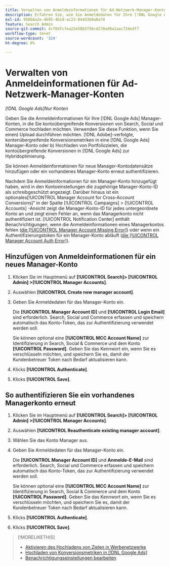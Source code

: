 ```yaml
---
title: Verwalten von Anmeldeinformationen für Ad-Netzwerk-Manager-Konten
description: Erfahren Sie, wie Sie Anmeldedaten für Ihre [!DNL Google Ads] Manager-Konten.
exl-id: 95866a2e-4695-4b1d-ac23-844d3b9a0a74
feature: Search Admin
source-git-commit: 4cf04fc7ea22e50b5f56cd278ad9a1aac724edf7
workflow-type: tm+mt
source-wordcount: '324'
ht-degree: 0%

---
```


# Verwalten von Anmeldeinformationen für Ad-Netzwerk-Manager-Konten

*[!DNL Google Ads]Nur Konten*

Geben Sie die Anmeldeinformationen für Ihre [!DNL Google Ads] Manager-Konten, in die Sie kontoübergreifende Konversionen von Search, Social und Commerce hochladen möchten. Verwenden Sie diese Funktion, wenn Sie einen) Upload durchführen möchten. [!DNL Adobe]-verfolgte, kontenübergreifende Konversionsmetriken in eine [!DNL Google Ads] Manager-Konto oder b) Hochladen von Portfoliozielen, die kontoübergreifende Konversionen in [!DNL Google Ads] zur Hybridoptimierung.

<!-- [Maybe later: and c) sync conversion value rules for accounts that use cross-account conversion tracking with Google Ads.] -->

Sie können Anmeldeinformationen für neue Manager-Kontodatensätze hinzufügen oder ein vorhandenes Manager-Konto erneut authentifizieren.

Nachdem Sie Anmeldeinformationen für ein Manager-Konto hinzugefügt haben, wird in den Kontoeinstellungen die zugehörige Manager-Konto-ID als schreibgeschützt angezeigt. Darüber hinaus ist ein optionales[!UICONTROL Manager Account for Cross-Account Conversions]&quot; in der Spalte [!UICONTROL Campaigns] > [!UICONTROL Accounts] -Ansicht zeigt die Manager-Konto-ID für jedes untergeordnete Konto an und zeigt einen Fehler an, wenn das Managerkonto nicht authentifiziert ist. [!UICONTROL Notification Center] enthält Benachrichtigungen, wenn die Anmeldeinformationen eines Managerkontos fehlen ([die [!UICONTROL Manager Account Missing Error]](/help/search-social-commerce/notifications/notification-about.md)) oder wenn ein Authentifizierungstoken für ein Manager-Konto abläuft ([die [!UICONTROL Manager Account Auth Error]](/help/search-social-commerce/notifications/notification-about.md)).

## Hinzufügen von Anmeldeinformationen für ein neues Manager-Konto

1. Klicken Sie im Hauptmenü auf **[!UICONTROL Search]> [!UICONTROL Admin] >[!UICONTROL Manager Accounts]**.

1. Auswählen **[!UICONTROL Create new manager account]**.

1. Geben Sie Anmeldedaten für das Manager-Konto ein.

   Die **[!UICONTROL Manager Account ID]** und **[!UICONTROL Login Email]** sind erforderlich. Search, Social und Commerce erfassen und speichern automatisch das Konto-Token, das zur Authentifizierung verwendet werden soll.

   Sie können optional eine **[!UICONTROL MCC Account Name]** zur Identifizierung in Search, Social &amp; Commerce und dem Konto **[!UICONTROL Password]**. Geben Sie das Kennwort ein, wenn Sie es verschlüsseln möchten, und speichern Sie es, damit der Kundenbetreuer Token nach Bedarf aktualisieren kann.

1. Klicks **[!UICONTROL Authenticate]**.

1. Klicks **[!UICONTROL Save]**.

## So authentifizieren Sie ein vorhandenes Managerkonto erneut

1. Klicken Sie im Hauptmenü auf **[!UICONTROL Search]> [!UICONTROL Admin] >[!UICONTROL Manager Accounts]**.

1. Auswählen **[!UICONTROL Reauthenticate existing manager account]**.

1. Wählen Sie das Konto Manager aus.

1. Geben Sie Anmeldedaten für das Manager-Konto ein.

   Die **[!UICONTROL Manager Account ID]** und **Anmelde-E-Mail** sind erforderlich. Search, Social und Commerce erfassen und speichern automatisch das Konto-Token, das zur Authentifizierung verwendet werden soll.

   Sie können optional eine **[!UICONTROL MCC Account Name]** zur Identifizierung in Search, Social &amp; Commerce und dem Konto **[!UICONTROL Password]**. Geben Sie das Kennwort ein, wenn Sie es verschlüsseln möchten, und speichern Sie es, damit der Kundenbetreuer Token nach Bedarf aktualisieren kann.

1. Klicks **[!UICONTROL Authenticate]**.

1. Klicks **[!UICONTROL Save]**.

>[!MORELIKETHIS]
>
>* [Aktivieren des Hochladens von Zielen in Werbenetzwerke](/help/search-social-commerce/tools/objective-upload-to-networks.md)
>* [Hochladen von Konversionsmetriken in [!DNL Google Ads]](/help/search-social-commerce/tools/conversion-metrics-upload-to-google.md)
>* [Benachrichtigungseinstellungen bearbeiten](/help/search-social-commerce/notifications/notification-edit.md)
